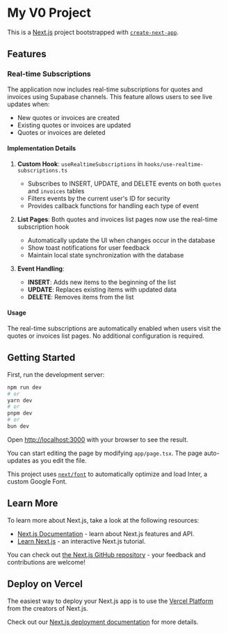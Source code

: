 # My V0 Project

This is a [Next.js](https://nextjs.org/) project bootstrapped with [`create-next-app`](https://github.com/vercel/next-app).

## Features

### Real-time Subscriptions

The application now includes real-time subscriptions for quotes and invoices using Supabase channels. This feature allows users to see live updates when:

- New quotes or invoices are created
- Existing quotes or invoices are updated
- Quotes or invoices are deleted

#### Implementation Details

1. **Custom Hook**: `useRealtimeSubscriptions` in `hooks/use-realtime-subscriptions.ts`
   - Subscribes to INSERT, UPDATE, and DELETE events on both `quotes` and `invoices` tables
   - Filters events by the current user's ID for security
   - Provides callback functions for handling each type of event

2. **List Pages**: Both quotes and invoices list pages now use the real-time subscription hook
   - Automatically update the UI when changes occur in the database
   - Show toast notifications for user feedback
   - Maintain local state synchronization with the database

3. **Event Handling**:
   - **INSERT**: Adds new items to the beginning of the list
   - **UPDATE**: Replaces existing items with updated data
   - **DELETE**: Removes items from the list

#### Usage

The real-time subscriptions are automatically enabled when users visit the quotes or invoices list pages. No additional configuration is required.

## Getting Started

First, run the development server:

```bash
npm run dev
# or
yarn dev
# or
pnpm dev
# or
bun dev
```

Open [http://localhost:3000](http://localhost:3000) with your browser to see the result.

You can start editing the page by modifying `app/page.tsx`. The page auto-updates as you edit the file.

This project uses [`next/font`](https://nextjs.org/docs/basic-features/font-optimization) to automatically optimize and load Inter, a custom Google Font.

## Learn More

To learn more about Next.js, take a look at the following resources:

- [Next.js Documentation](https://nextjs.org/docs) - learn about Next.js features and API.
- [Learn Next.js](https://nextjs.org/learn) - an interactive Next.js tutorial.

You can check out [the Next.js GitHub repository](https://github.com/vercel/next.js/) - your feedback and contributions are welcome!

## Deploy on Vercel

The easiest way to deploy your Next.js app is to use the [Vercel Platform](https://vercel.com/new?utm_medium=default-template&filter=next.js&utm_source=create-next-app&utm_campaign=create-next-app-readme) from the creators of Next.js.

Check out our [Next.js deployment documentation](https://nextjs.org/docs/deployment) for more details.